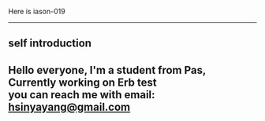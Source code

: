   <hi align="center">Here is iason-019</h1>

  ---

  ## self introduction

  Hello everyone, I'm a student from Pas, <br>
  Currently working on Erb test<br>
  you can reach me with email: hsinyayang@gmail.com
  ---
